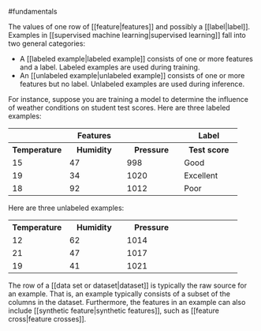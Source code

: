 #fundamentals

The values of one row of [[feature|features]] and possibly
a [[label|label]]. Examples in
[[supervised machine learning|supervised learning]] fall into two
general categories:

<ul>
<li>A [[labeled example|labeled example]] consists of one or more features
and a label. Labeled examples are used during training.</li>
<li>An [[unlabeled example|unlabeled example]] consists of one or
more features but no label. Unlabeled examples are used during inference.</li>
</ul>

For instance, suppose you are training a model to determine the influence
of weather conditions on student test scores. Here are three labeled examples:

<table>
  <tr><th colspan="3">Features</th> <th>Label</th></tr>
  <tr><th width="25%">Temperature</th> <th width="25%">Humidity</th>
      <th width="25%">Pressure</th> <th width="25%">Test score</th></tr>
  <tr><td>15</td> <td>47</td> <td>998</td> <td>Good</td></tr>
  <tr><td>19</td> <td>34</td> <td>1020</td> <td>Excellent</td></tr>
  <tr><td>18</td> <td>92</td> <td>1012</td> <td>Poor</td></tr>
</table>

Here are three unlabeled examples:

<table>
  <tr><th width="25%">Temperature</th> <th width="25%">Humidity</th>
      <th width="25%">Pressure</th> <th width="25%">&nbsp;</th></tr>
  <tr><td>12</td> <td>62</td> <td>1014</td>  <td>&nbsp;</td></tr>
  <tr><td>21</td> <td>47</td> <td>1017</td>  <td>&nbsp;</td></tr>
  <tr><td>19</td> <td>41</td> <td>1021</td>  <td>&nbsp;</td></tr>
</table>

The row of a [[data set or dataset|dataset]] is typically the raw source for an example.
That is, an example typically consists of a subset of the columns in
the dataset. Furthermore, the features in an example can also include
[[synthetic feature|synthetic features]], such as
[[feature cross|feature crosses]].

